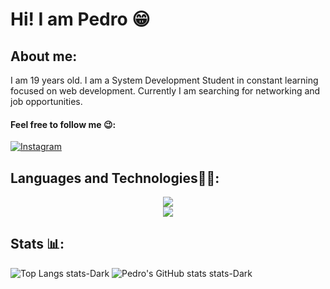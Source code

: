 # Hi! I am Pedro 😁

## About me:
I am 19 years old. I am a System Development Student in constant learning focused on web development. Currently I am searching for networking and job opportunities.

#### Feel free to follow me 😉:
[![Instagram](https://img.shields.io/badge/Instagram-E4405F?style=for-the-badge&logo=instagram&logoColor=white)](https://www.instagram.com/pedroo.mdm/)


## Languages and Technologies👨‍💻:
<div>
  <div align = center>
  <img src="https://skillicons.dev/icons?i=mysql,html,css,tailwind,javascript,react,typescript"/>
  </div>
  <div align = center>
  <img src="https://skillicons.dev/icons?i=vite,yarn,git,github,npm,notion"/>
  </div>
</div>

## Stats 📊:
![Top Langs stats-Dark](https://github-readme-stats.vercel.app/api/top-langs/?username=P3droVMarques&layout=donut&theme=aura#gh-dark-mode-only)
![Pedro's GitHub stats stats-Dark](https://github-readme-stats.vercel.app/api?username=P3droVMarques&show_icons=true&theme=aura#gh-dark-mode-only)



